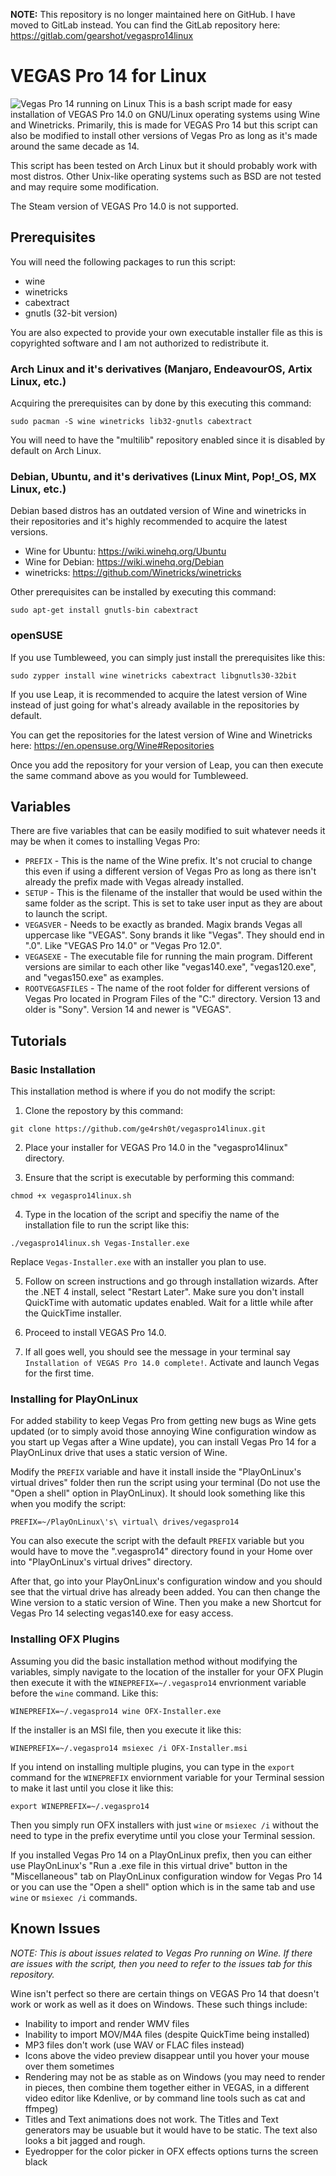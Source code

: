 **NOTE:** This repository is no longer maintained here on GitHub. I have moved to GitLab instead. You can find the GitLab repository here: https://gitlab.com/gearshot/vegaspro14linux
# VEGAS Pro 14 for Linux
![Vegas Pro 14 running on Linux](https://i.imgur.com/afIPpAy.png)
This is a bash script made for easy installation of VEGAS Pro 14.0 on GNU/Linux operating systems using Wine and Winetricks. Primarily, this is made for VEGAS Pro 14 but this script can also be modified to install other versions of Vegas Pro as long as it's made around the same decade as 14.

This script has been tested on Arch Linux but it should probably work with most distros. Other Unix-like operating systems such as BSD are not tested and may require some modification.

The Steam version of VEGAS Pro 14.0 is not supported.
## Prerequisites
You will need the following packages to run this script:
- wine
- winetricks
- cabextract
- gnutls (32-bit version)

You are also expected to provide your own executable installer file as this is copyrighted software and I am not authorized to redistribute it.
### Arch Linux and it's derivatives (Manjaro, EndeavourOS, Artix Linux, etc.)
Acquiring the prerequisites can by done by this executing this command:
```
sudo pacman -S wine winetricks lib32-gnutls cabextract
```
You will need to have the "multilib" repository enabled since it is disabled by default on Arch Linux.
### Debian, Ubuntu, and it's derivatives (Linux Mint, Pop!_OS, MX Linux, etc.)
Debian based distros has an outdated version of Wine and winetricks in their repositories and it's highly recommended to acquire the latest versions.
- Wine for Ubuntu: https://wiki.winehq.org/Ubuntu
- Wine for Debian: https://wiki.winehq.org/Debian
- winetricks: https://github.com/Winetricks/winetricks

Other prerequisites can be installed by executing this command:
```
sudo apt-get install gnutls-bin cabextract
```

### openSUSE
If you use Tumbleweed, you can simply just install the prerequisites like this:
```
sudo zypper install wine winetricks cabextract libgnutls30-32bit
```

If you use Leap, it is recommended to acquire the latest version of Wine instead of just going for what's already available in the repositories by default.

You can get the repositories for the latest version of Wine and Winetricks here: https://en.opensuse.org/Wine#Repositories

Once you add the repository for your version of Leap, you can then execute the same command above as you would for Tumbleweed.

## Variables
There are five variables that can be easily modified to suit whatever needs it may be when it comes to installing Vegas Pro:
- `PREFIX` - This is the name of the Wine prefix. It's not crucial to change this even if using a different version of Vegas Pro as long as there isn't already the prefix made with Vegas already installed.
- `SETUP` - This is the filename of the installer that would be used within the same folder as the script. This is set to take user input as they are about to launch the script.
- `VEGASVER` - Needs to be exactly as branded. Magix brands Vegas all uppercase like "VEGAS". Sony brands it like "Vegas". They should end in ".0". Like "VEGAS Pro 14.0" or "Vegas Pro 12.0".
- `VEGASEXE` - The executable file for running the main program. Different versions are similar to each other like "vegas140.exe", "vegas120.exe", and "vegas150.exe" as examples.
- `ROOTVEGASFILES` - The name of the root folder for different versions of Vegas Pro located in Program Files of the "C:" directory. Version 13 and older is "Sony". Version 14 and newer is "VEGAS".

## Tutorials
### Basic Installation
This installation method is where if you do not modify the script:

1. Clone the repostory by this command:
```
git clone https://github.com/ge4rsh0t/vegaspro14linux.git
```
2. Place your installer for VEGAS Pro 14.0 in the "vegaspro14linux" directory.

3. Ensure that the script is executable by performing this command:
```
chmod +x vegaspro14linux.sh
```
4. Type in the location of the script and specifiy the name of the installation file to run the script like this:
```
./vegaspro14linux.sh Vegas-Installer.exe
```
Replace `Vegas-Installer.exe` with an installer you plan to use.

5. Follow on screen instructions and go through installation wizards. After the .NET 4 install, select "Restart Later". Make sure you don't install QuickTime with automatic updates enabled. Wait for a little while after the QuickTime installer.

6. Proceed to install VEGAS Pro 14.0.

7. If all goes well, you should see the message in your terminal say `Installation of VEGAS Pro 14.0 complete!`. Activate and launch Vegas for the first time.

### Installing for PlayOnLinux
For added stability to keep Vegas Pro from getting new bugs as Wine gets updated (or to simply avoid those annoying Wine configuration window as you start up Vegas after a Wine update), you can install Vegas Pro 14 for a PlayOnLinux drive that uses a static version of Wine.

Modify the `PREFIX` variable and have it install inside the "PlayOnLinux's virtual drives" folder then run the script using your terminal (Do not use the "Open a shell" option in PlayOnLinux). It should look something like this when you modify the script:
```
PREFIX=~/PlayOnLinux\'s\ virtual\ drives/vegaspro14
```
You can also execute the script with the default `PREFIX` variable but you would have to move the ".vegaspro14" directory found in your Home over into "PlayOnLinux's virtual drives" directory.

After that, go into your PlayOnLinux's configuration window and you should see that the virtual drive has already been added. You can then change the Wine version to a static version of Wine. Then you make a new Shortcut for Vegas Pro 14 selecting vegas140.exe for easy access.

### Installing OFX Plugins

Assuming you did the basic installation method without modifying the variables, simply navigate to the location of the installer for your OFX Plugin then execute it with the `WINEPREFIX=~/.vegaspro14` envrionment variable before the `wine` command. Like this:
```
WINEPREFIX=~/.vegaspro14 wine OFX-Installer.exe
```
If the installer is an MSI file, then you execute it like this:
```
WINEPREFIX=~/.vegaspro14 msiexec /i OFX-Installer.msi
```
If you intend on installing multiple plugins, you can type in the `export` command for the `WINEPREFIX` enviornment variable for your Terminal session to make it last until you close it like this:
```
export WINEPREFIX=~/.vegaspro14
```
Then you simply run OFX installers with just `wine` or `msiexec /i` without the need to type in the prefix everytime until you close your Terminal session.

If you installed Vegas Pro 14 on a PlayOnLinux prefix, then you can either use PlayOnLinux's "Run a .exe file in this virtual drive" button in the "Miscellaneous" tab on PlayOnLinux configuration window for Vegas Pro 14 or you can use the "Open a shell" option which is in the same tab and use `wine` or `msiexec /i` commands.

## Known Issues

*NOTE: This is about issues related to Vegas Pro running on Wine. If there are issues with the script, then you need to refer to the issues tab for this repository.*

Wine isn't perfect so there are certain things on VEGAS Pro 14 that doesn't work or work as well as it does on Windows. These such things include:
- Inability to import and render WMV files
- Inability to import MOV/M4A files (despite QuickTime being installed)
- MP3 files don't work (use WAV or FLAC files instead)
- Icons above the video preview disappear until you hover your mouse over them sometimes
- Rendering may not be as stable as on Windows (you may need to render in pieces, then combine them together either in VEGAS, in a different video editor like Kdenlive, or by command line tools such as cat and ffmpeg)
- Titles and Text animations does not work. The Titles and Text generators may be usuable but it would have to be static. The text also looks a bit jagged and rough.
- Eyedropper for the color picker in OFX effects options turns the screen black
